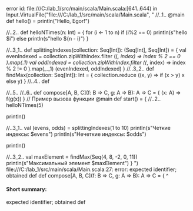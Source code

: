 error id: file:///C:/lab_1/src/main/scala/Main.scala:[641..644) in Input.VirtualFile("file:///C:/lab_1/src/main/scala/Main.scala", "
//..1..
@main def hello() =
  println("Hello, Egor!")

//..2..
def helloNTimes(n: Int) = {
  for (i <- 1 to n)
  if (i%2 == 0) println(s"hello $i") else println(s"hello ${n - i}") 
}

//..3_1..
def splittingIndexes(collection: Seq[Int]): (Seq[Int], Seq[Int]) = {
  val evenIndexed = collection.zipWithIndex.filter ((_, index) => index % 2 == 0 ).map(_._1)
  val oddIndexed = collection.zipWithIndex.filter ((_, index) => index % 2 != 0 ).map(_._1)
  (evenIndexed, oddIndexed)
}
//..3_2..
def findMax(collection: Seq[Int]): Int = {
  collection.reduce ((x, y) => if (x > y) x else y)
}
//..4..
def

//..5..
//..6..
def compose[A, B, C](f: B => C, g: A => B): A => C = {
  (x: A) => f(g(x))
}
// Пример вызова функции
@main def start() = {
  //..2..
helloNTimes(5)

println()

//..3_1..
val (evens, odds) = splittingIndexes(1 to 10)
println(s"Четкие индексы: $evens") 
println(s"Нечеткие индексы: $odds") 

println()

//..3_2..
val maxElement = findMax(Seq(4, 8, -2, 0, 11))
println(s"Максимальный элемент $maxElement")
}
")
file:///C:/lab_1/src/main/scala/Main.scala:27: error: expected identifier; obtained def
def compose[A, B, C](f: B => C, g: A => B): A => C = {
^
#### Short summary: 

expected identifier; obtained def